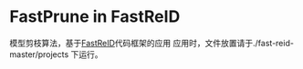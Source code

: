 # FastPrune in FastReID
模型剪枝算法，基于[FastReID](https://github.com/JDAI-CV/fast-reid)代码框架的应用
应用时，文件放置请于./fast-reid-master/projects 下运行。




